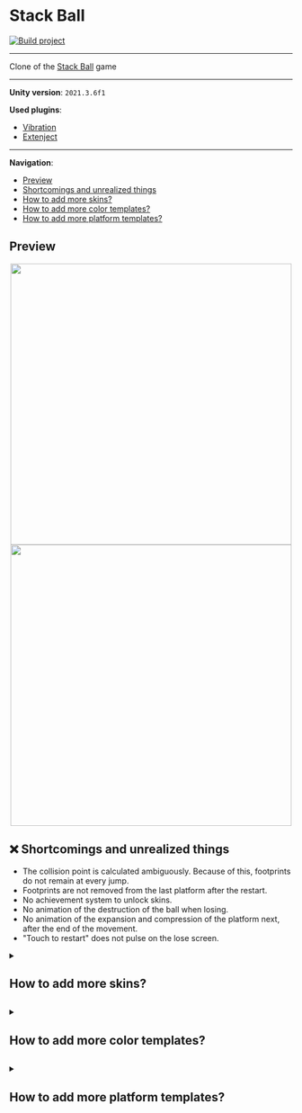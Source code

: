 # Stack Ball
[![Build project](https://github.com/Edward-Khaymanov/Stack-Ball/actions/workflows/main.yml/badge.svg)](https://github.com/Edward-Khaymanov/Stack-Ball/actions/workflows/main.yml)
___


Clone of the [Stack Ball](https://play.google.com/store/apps/details?id=com.azurgames.stackball) game

___
**Unity version**: `2021.3.6f1`

**Used plugins**:
- [Vibration](https://github.com/BenoitFreslon/Vibration)
- [Extenject](https://github.com/Mathijs-Bakker/Extenject)
___

**Navigation**:
- [Preview](#preview)
- [Shortcomings and unrealized things](#x-shortcomings-and-unrealized-things)
- [How to add more skins?](#how-to-add-more-skins)
- [How to add more color templates?](#how-to-add-more-color-templates)
- [How to add more platform templates?](#how-to-add-more-platform-templates)

## Preview

<p align="center">
	<img src ="https://user-images.githubusercontent.com/104985307/210295097-39c69efd-08e2-4818-82e1-ca84da97b744.gif" height="500">
	<img src ="https://user-images.githubusercontent.com/104985307/210384086-6be4f65d-4e09-4183-8fa8-11f0670a3af8.gif" height="500">
</p>

## :x: Shortcomings and unrealized things

- The collision point is calculated ambiguously. Because of this, footprints do not remain at every jump.
- Footprints are not removed from the last platform after the restart.
- No achievement system to unlock skins.
- No animation of the destruction of the ball when losing.
- No animation of the expansion and compression of the platform next, after the end of the movement.
- "Touch to restart" does not pulse on the lose screen.

<details>
<summary><h2>How to add more skins?<h2></summary>
 
### STEP 1. Create material for your skin

:warning: **YOU CAN SKIP THIS STEP AND PICK `DefaultBallSkin` IN NEXT STEP**

1. Go to `\_Project\Materials\Skins\`
2. Create a new material and select `Custom/BallSkin` shader
3. Customize your material

![CreateMaterial](https://user-images.githubusercontent.com/104985307/210307277-4c48f4bb-465c-4e16-abaa-00ab94404b31.gif)

### STEP 2. CREATE AND SETUP SKIN

1. Go to `\_Project\Templates\Ball Skins\`
2. Right click => Create => Ball Skin
3. Сustomize your skin
	- **Skin** - pick mesh for your skin
	- **Material** - pick `DefaultBallSkin` if you dont create you own
	- **Store icon** - icon which represent your skin in store
	- **Use Material color** 
		- `true` - take color from material
		- `false` - take color from level color palette
	- **Is Unlocked**
		- `true` - you can pick this skin in store
		- `false` - you can't
	- **Store Order** - order in the store
4. Set Addresable checkbox enabled

![CreateSkin](https://user-images.githubusercontent.com/104985307/210375724-53fb4a53-0d26-40b3-8ff4-22738bd80ade.gif)

### STEP 3. SETUP ADDRESABLES

1. In the navigation bar, click Window => Asset Management => Addresables => Groups
2. Find your skin, right click => Simplify Addresable Names
3. In label column select `Ballskin`
4. Move skin to `BallSkins` group

![SetupAddresables](https://user-images.githubusercontent.com/104985307/210376311-3969fc3e-830c-46f5-82a6-795ea18cd45b.gif)

### STEP 4. Play

![Play](https://user-images.githubusercontent.com/104985307/210376543-6536b9d7-0e80-4e6d-b5bb-fea2760915bf.gif)

</details>

<details>
<summary><h2>How to add more color templates?<h2></summary>

1. Go to `_Project\Templates\Color Palettes`
2. Right click => Create => Color Palette
3. Customize:
	- **Main** - color for skin and trail, which use default material. Also progress bar color.
	- **Platform** - gradient for platforms. Sets colors from bottom to top.
	- **Background** - gradient for skybox. Sets colors from top to bottom.
4. Set Addresable checkbox enabled. Сonfigure to use Addresables as in [step 3 of adding the skin](#step-3-setup-addresables)

</details>

<details>
<summary><h2>How to add more platform templates?<h2></summary>

:warning: **New platforms should have the same structure as this one:**

![PlatformStructure](https://user-images.githubusercontent.com/104985307/210448501-350f8a9c-28f9-40e2-b7f0-8bd12f2e0499.png)

1. Add your model to `_Project\Models` folder.
2. Drag your model in scene. Then work with this prefab.
3. Add to all child objects collider component and set `Is Trigger` enabled. If it is a `Mesh collider`, then set `Convex` enabled.
4. To parent object attach `Platform` script. It is located in `_Project\Sources\Platform` folder.
5. Drag your prefab from scene to `_Project\Templates\Platforms` folder in project browser.
6. Set Addresable checkbox enabled. Сonfigure to use Addresables as in [step 3 of adding the skin](#step-3-setup-addresables)
</details>
	
	
	
	
	
	
	
